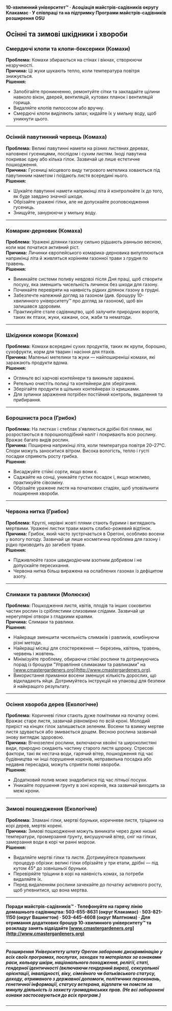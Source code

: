 #### 10-хвилинний університет™ · Асоціація майстрів-садівників округу Клакамас · У співпраці та на підтримку Програми майстрів-садівників розширення OSU

## Осінні та зимові шкідники і хвороби

### Смердючі клопи та клопи-боксерики (Комахи)
**Проблема:** Комахи збираються на стінах і вікнах, створюючи незручності.  
**Причина:** Ці жуки шукають тепло, коли температура повітря знижується.  
**Рішення:**
- Запобігайте проникненню, ремонтуйте сітки та закладайте щілини навколо вікон, дверей, вентиляцій, кутових планок і вентиляцій горища.
- Видаляйте клопів пилососом або вручну.
- Смердючі клопи виділяють запах; кидайте їх у мильну воду, щоб уникнути цього.

---

### Осінній павутинний червець (Комаха)
**Проблема:** Великі павутинні намети на різних листяних деревах, наповнені гусеницями, послідом і сухим листям. Іноді павутина покриває одну або кілька гілок. Зазвичай це лише естетичне пошкодження.  
**Причина:** Гусениці місцевого виду тигрового метелика ховаються під павутинним наметом і поїдають листя всередині нього.  
**Рішення:**
- Шукайте павутинні намети наприкінці літа й контролюйте їх до того, як буде завдано значної шкоди.
- Обрізайте уражені гілки, але не допускайте розповсюдження гусениць.
- Знищуйте, занурюючи у мильну воду.

---

### Комарик-дерновик (Комаха)
**Проблема:** Уражені ділянки газону сильно рідшають ранньою весною, коли має початися активний ріст.  
**Причина:** Личинки європейського комарика-дерновика вилуплюються наприкінці літа й живляться корінням газонної трави з грудня по травень.  
**Рішення:**
- Вимикайте системи поливу невдовзі після Дня праці, щоб створити посуху, яка зменшить чисельність личинок без шкоди для газону.
- Починайте перевіряти на наявність рідких ділянок газону в грудні.
- Забезпечте належний догляд за газоном (див. брошуру 10-хвилинного університету™ про догляд за газоном), щоб він залишався здоровим.
- Практикуйте стале садівництво, щоб залучити природних ворогів, таких як птахи, жуки, кажани, оси, жаби та нематоди.

---

### Шкідники комори (Комахи)
**Проблема:** Комахи всередині сухих продуктів, таких як крупи, борошно, сухофрукти, корм для тварин і насіння для птахів.  
**Причина:** Маленькі метелики та жуки — найпоширеніші комахи, які заражають продукти вдома.  
**Рішення:**
- Огляньте всі харчові контейнери та викиньте заражені.
- Ретельно очистіть полиці та контейнери для зберігання.
- Зберігайте продукти в щільних контейнерах із кришками.
- Для зупинки зараження потрібен постійний контроль, видалення та прибирання.

---

### Борошниста роса (Грибок)
**Проблема:** На листках і стеблах з'являються дрібні білі плями, які розростаються в порошкоподібний наліт і покривають всю рослину. Вражає багато видів рослин.  
**Причина:** Поширена наприкінці літа, коли температура повітря 20–27°C. Спори можуть заноситися вітром. Висока вологість, тепло і густі посадки сприяють росту грибка.  
**Рішення:**
- Висаджуйте стійкі сорти, якщо вони є.
- Саджайте на сонці, уникайте густих посадок і, якщо можливо, практикуйте сівозміну.
- Обрізайте уражене листя на початкових стадіях, щоб уповільнити поширення хвороби.

---

### Червона нитка (Грибок)
**Проблема:** Круглі, нерівні жовті плями стають бурими і виглядають мертвими. Уражені листки трави мають слабко-рожевий відтінок.  
**Причина:** Грибок, який часто зустрічається в Орегоні, особливо восени у вологу погоду. Зазвичай це лише косметична проблема для газону і рідко призводить до загибелі трави.  
**Рішення:**
- Підживлюйте газон швидкодіючим азотним добривом і не допускайте пересихання.
- Червона нитка більш виражена на ослаблених газонах із дефіцитом азоту.

---

### Слимаки та равлики (Молюски)
**Проблема:** Пошкодження листя, квітів, плодів та інших соковитих частин рослин із сріблястими слизовими слідами. Зазвичай це нерегулярні отвори з гладкими краями.  
**Причина:** Слимаки та равлики.  
**Рішення:**
- Найкраще зменшити чисельність слимаків і равликів, комбінуючи різні методи.
- Найкращі місяці для спостереження — березень, квітень, травень, червень і жовтень.
- Мінімізуйте проблему, обираючи стійкі рослини та дотримуючись порад із брошури "Управління слимаками та равликами" на [www.cmastergardeners.org](http://www.cmastergardeners.org).
- Використання приманки восени зменшує кількість дорослих, що відкладають яйця. Дотримуйтесь інструкцій на упаковці для безпеки й найкращого результату.

---

### Осіння хвороба дерев (Екологічне)
**Проблема:** Коричневі гілки стають дуже помітними на початку осені. Вражає старе листя, зазвичай рівномірно по всій кроні. Молодий приріст на кінцях гілок залишається зеленим. Восени та взимку мертве листя здувається або змивається дощем. Весною рослина зазвичай знову виглядає здоровою.  
**Причина:** Вічнозелені рослини, включаючи хвойні та широколистяні види, природно скидають частину старого листя щороку. Стресові фактори, такі як нестача води, гарячий вітер, пошкодження під час будівництва чи інші порушення коренів, неправильна посадка або недавня пересадка, можуть сприяти появі хвороби.  
**Рішення:**
- Додатковий полив може знадобитися під час літньої посухи.
- Уникайте порушення ґрунту в зоні коренів, яка зазвичай виходить за межі крони.

---

### Зимові пошкодження (Екологічне)
**Проблема:** Зламані гілки, мертві бруньки, коричневе листя, тріщини на корі дерев, мертві корені.  
**Причина:** Зимові пошкодження можуть виникати через дуже низькі температури, промерзання ґрунту, висушуючий вітер, сніг на гілках, замерзання води в корі чи ранні морози.  
**Рішення:**
- Видаляйте мертві гілки та листя. Дотримуйтеся правильних процедур обрізки: великі гілки обрізайте у три етапи, дрібні — під кутом 45° до зовнішньої бруньки.
- Перевіряйте тріщини в корі на наявність комах, за потреби видаляйте їх.
- Перед видаленням рослини зачекайте до початку активного росту, щоб упевнитися, що вона мертва.

---

#### Поради майстрів-садівників™ · Телефонуйте на гарячу лінію домашнього садівництва: 503-655-8631 (округ Клакамас) · 503-821-1150 (округ Вашингтон) · 503-445-4608 (округ Малтнома) · Для отримання додаткових брошур 10-хвилинного університету™ та розкладу занять відвідайте [www.cmastergardeners.org](http://www.cmastergardeners.org)

---

##### Розширення Університету штату Орегон забороняє дискримінацію у всіх своїх програмах, послугах, заходах та матеріалах за ознаками раси, кольору шкіри, національного походження, релігії, статі, гендерної ідентичності (включаючи гендерний вираз), сексуальної орієнтації, інвалідності, віку, сімейного чи батьківського статусу, доходу, отриманого з державної допомоги, політичних переконань, генетичної інформації, статусу ветерана, відплати чи помсти за минулу діяльність із захисту громадянських прав. (Не всі заборонені ознаки застосовуються до всіх програм.)
---